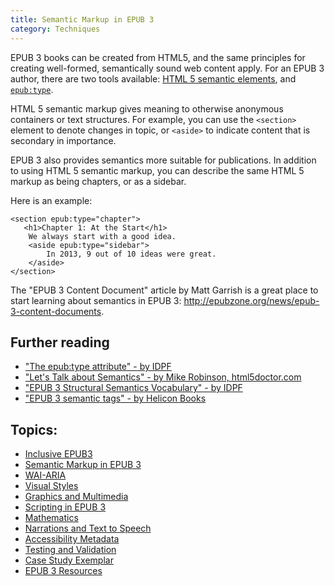 ```yaml
---
title: Semantic Markup in EPUB 3
category: Techniques
---
```


EPUB 3 books can be created from HTML5, and the same principles for creating well-formed, semantically sound web content apply. For an EPUB 3 author, there are two tools available: <a href="https://developer.mozilla.org/en/docs/Web/HTML/Element" rel="nofollow" class="link-external">HTML 5 semantic elements</a>, and <a href="http://www.idpf.org/accessibility/guidelines/content/semantics/epub-type.php" rel="nofollow" class="link-external">`epub:type`</a>.

HTML 5 semantic markup gives meaning to otherwise anonymous containers or text structures. For example, you can use the `<section>` element to denote changes in topic, or `<aside>` to indicate content that is secondary in importance.

EPUB 3 also provides semantics more suitable for publications. In addition to using HTML 5 semantic markup, you can describe the same HTML 5 markup as being chapters, or as a sidebar.

Here is an example:

```
<section epub:type="chapter">
   <h1>Chapter 1: At the Start</h1>
    We always start with a good idea.
    <aside epub:type="sidebar">
        In 2013, 9 out of 10 ideas were great.
    </aside>
</section>
```

The "EPUB 3 Content Document" article by Matt Garrish is a great place to start learning about semantics in EPUB 3:  <a href="http://epubzone.org/news/epub-3-content-documents" rel="nofollow" class="link-external">http://epubzone.org/news/epub-3-content-documents</a>.

## Further reading ##

* <a href="http://www.idpf.org/accessibility/guidelines/content/semantics/epub-type.php" rel="nofollow" class="link-external">"The epub:type attribute" - by IDPF</a>
* <a href="http://html5doctor.com/lets-talk-about-semantics/" rel="nofollow" class="link-external"> "Let's Talk about Semantics" - by Mike Robinson, html5doctor.com</a>
* <a href="http://www.idpf.org/epub/vocab/structure/" rel="nofollow" class="link-external"> "EPUB 3 Structural Semantics Vocabulary" - by IDPF</a>
* <a href="http://www.heliconbooks.com/article/epub3sem" rel="nofollow" class="link-external"> "EPUB 3 semantic tags" - by Helicon Books</a>

## Topics:
* [Inclusive EPUB3](InclusiveEPUB3.html)
* [Semantic Markup in EPUB 3](SemanticMarkupInEPUB3.html)
* [WAI-ARIA](WAI-ARIA.html)
* [Visual Styles](VisualStyles.html)
* [Graphics and Multimedia](GraphicsAndMultimedia.html)
* [Scripting in EPUB 3](ScriptingInEPUB3.html)
* [Mathematics](Mathematics.html)
* [Narrations and Text to Speech](NarrationsAndTextToSpeech.html)
* [Accessibility Metadata](AccessibilityMetadata.html)
* [Testing and Validation](TestingAndValidation.html)
* [Case Study Exemplar](CaseStudyExemplar.html)
* [EPUB 3 Resources](EPUB3Resources.html)
